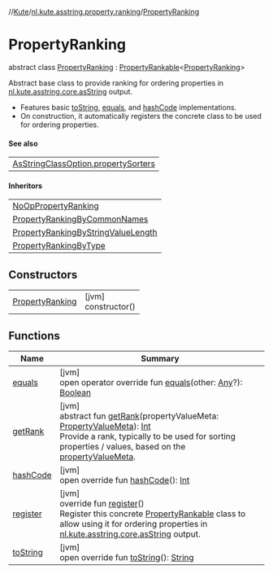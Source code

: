 //[Kute](../../../index.md)/[nl.kute.asstring.property.ranking](../index.md)/[PropertyRanking](index.md)

# PropertyRanking

abstract class [PropertyRanking](index.md) : [PropertyRankable](../-property-rankable/index.md)&lt;[PropertyRanking](index.md)&gt; 

Abstract base class to provide ranking for ordering properties in [nl.kute.asstring.core.asString](../../nl.kute.asstring.core/as-string.md) output.

- 
   Features basic [toString](to-string.md), [equals](equals.md), and [hashCode](hash-code.md) implementations.
- 
   On construction, it automatically registers the concrete class to  be used for ordering properties.

#### See also

| |
|---|
| [AsStringClassOption.propertySorters](../../nl.kute.asstring.annotation.option/-as-string-class-option/property-sorters.md) |

#### Inheritors

| |
|---|
| [NoOpPropertyRanking](../-no-op-property-ranking/index.md) |
| [PropertyRankingByCommonNames](../-property-ranking-by-common-names/index.md) |
| [PropertyRankingByStringValueLength](../-property-ranking-by-string-value-length/index.md) |
| [PropertyRankingByType](../-property-ranking-by-type/index.md) |

## Constructors

| | |
|---|---|
| [PropertyRanking](-property-ranking.md) | [jvm]<br>constructor() |

## Functions

| Name | Summary |
|---|---|
| [equals](equals.md) | [jvm]<br>open operator override fun [equals](equals.md)(other: [Any](https://kotlinlang.org/api/latest/jvm/stdlib/kotlin/-any/index.html)?): [Boolean](https://kotlinlang.org/api/latest/jvm/stdlib/kotlin/-boolean/index.html) |
| [getRank](../-property-rankable/get-rank.md) | [jvm]<br>abstract fun [getRank](../-property-rankable/get-rank.md)(propertyValueMeta: [PropertyValueMeta](../../nl.kute.asstring.property.meta/-property-value-meta/index.md)): [Int](https://kotlinlang.org/api/latest/jvm/stdlib/kotlin/-int/index.html)<br>Provide a rank, typically to be used for sorting properties / values, based on the [propertyValueMeta](../-property-rankable/get-rank.md). |
| [hashCode](hash-code.md) | [jvm]<br>open override fun [hashCode](hash-code.md)(): [Int](https://kotlinlang.org/api/latest/jvm/stdlib/kotlin/-int/index.html) |
| [register](register.md) | [jvm]<br>override fun [register](register.md)()<br>Register this concrete [PropertyRankable](../-property-rankable/index.md) class to allow using it for ordering properties in [nl.kute.asstring.core.asString](../../nl.kute.asstring.core/as-string.md) output. |
| [toString](to-string.md) | [jvm]<br>open override fun [toString](to-string.md)(): [String](https://kotlinlang.org/api/latest/jvm/stdlib/kotlin/-string/index.html) |
